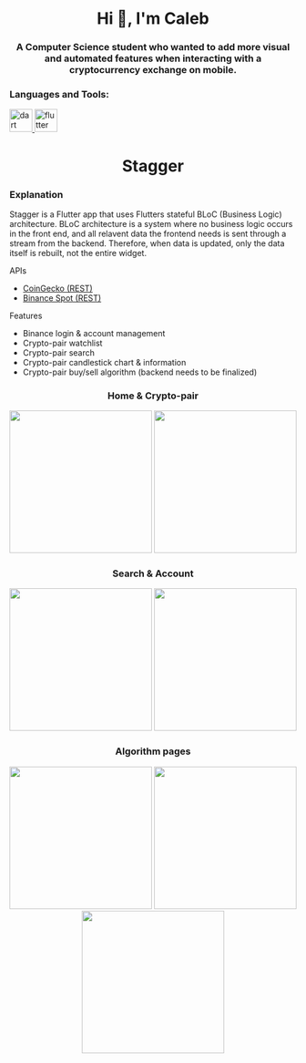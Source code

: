 <h1 align="center">Hi 👋, I'm Caleb</h1>
<h3 align="center">A Computer Science student who wanted to add more visual and automated features when interacting with a cryptocurrency exchange on mobile.</h3>

<h3 align="left">Languages and Tools:</h3>
<p align="left"> <a href="https://dart.dev" target="_blank" rel="noreferrer"> <img src="https://www.vectorlogo.zone/logos/dartlang/dartlang-icon.svg" alt="dart" width="40" height="40"/> </a> <a href="https://flutter.dev" target="_blank" rel="noreferrer"> <img src="https://www.vectorlogo.zone/logos/flutterio/flutterio-icon.svg" alt="flutter" width="40" height="40"/> </a> </p>

<h1 align="center">Stagger</h1>
<h3>Explanation</h3>
<p>Stagger is a Flutter app that uses Flutters stateful BLoC (Business Logic) architecture. BLoC architecture is a system where no business logic occurs in the front end, and all relavent data the frontend needs is sent through a stream from the backend. Therefore, when data is updated, only the data itself is rebuilt, not the entire widget.</p>
<p>APIs</p>
<ul>
  <a href="https://www.coingecko.com/en/api/documentation" target="_blank" rel="noreferrer"><li>CoinGecko (REST)</li></a>
  <a href="https://github.com/binance/binance-spot-api-docs/blob/master/rest-api.md" target="_blank" rel="noreferrer"><li>Binance Spot (REST)</li></a>
</ul>
<p>Features</p>
<ul>
  <li>Binance login & account management</li>
  <li>Crypto-pair watchlist</li>
  <li>Crypto-pair search</li>
  <li>Crypto-pair candlestick chart & information</li>
  <li>Crypto-pair buy/sell algorithm (backend needs to be finalized)</li>
</ul>

<h3 align="center">Home & Crypto-pair</h3>
<div display="flex" align="center">
  <img src="https://user-images.githubusercontent.com/66019710/156289965-48381acd-fb20-4886-a358-cf36a3a519fe.png" width="250"/>
  <img src="https://user-images.githubusercontent.com/66019710/156291949-cb121904-727f-410d-9722-dcf7a8a00b45.png" width="250"/>
</div>
<h3 align="center">Search & Account</h3>
<div display="flex" align="center">
  <img src="https://user-images.githubusercontent.com/66019710/156291986-7d56d8a4-0d1f-4fed-9cff-2129ea450ebf.png" width="250"/>
  <img src="https://user-images.githubusercontent.com/66019710/156298676-0124407e-c2f2-4416-82d2-5db538ee4963.png" width="250"/>
</div>
<h3 align="center">Algorithm pages</h3>
<div display="flex" align="center">
  <img src="https://user-images.githubusercontent.com/66019710/156299309-25e772bf-2ed2-4d84-841d-1c47d0e52368.png" width="250"/>
  <img src="https://user-images.githubusercontent.com/66019710/156299316-6f44fc47-b7ae-422d-8f08-59aa4092622b.png" width="250"/>
  <img src="https://user-images.githubusercontent.com/66019710/156299321-04b5ec75-e7f2-41b1-bfb8-b3e54d161841.png" width="250"/>
</div>

